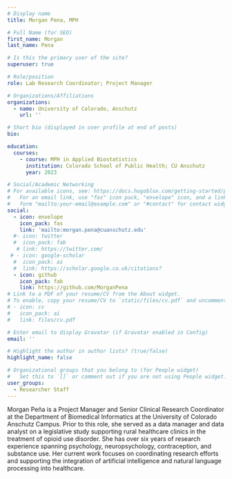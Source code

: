 ```yaml
---
# Display name
title: Morgan Pena, MPH

# Full Name (for SEO)
first_name: Morgan 
last_name: Pena

# Is this the primary user of the site?
superuser: true

# Role/position
role: Lab Research Coordinator; Project Manager 

# Organizations/Affiliations
organizations:
  - name: University of Colorado, Anschutz 
    url: ''

# Short bio (displayed in user profile at end of posts)
bio: 

education:
  courses:
    - course: MPH in Applied Biostatistics
      institution: Colorado School of Public Health; CU Anschutz
      year: 2023

# Social/Academic Networking
# For available icons, see: https://docs.hugoblox.com/getting-started/page-builder/#icons
#   For an email link, use "fas" icon pack, "envelope" icon, and a link in the
#   form "mailto:your-email@example.com" or "#contact" for contact widget.
social:
  - icon: envelope
    icon_pack: fas
    link: 'mailto:morgan.pena@cuanschutz.edu'
  #- icon: twitter
  #  icon_pack: fab
   # link: https://twitter.com/
 # - icon: google-scholar
  #  icon_pack: ai
  #  link: https://scholar.google.co.uk/citations?
  - icon: github
    icon_pack: fab
    link: https://github.com/MorganPena
# Link to a PDF of your resume/CV from the About widget.
# To enable, copy your resume/CV to `static/files/cv.pdf` and uncomment the lines below.
# - icon: cv
#   icon_pack: ai
#   link: files/cv.pdf

# Enter email to display Gravatar (if Gravatar enabled in Config)
email: ''

# Highlight the author in author lists? (true/false)
highlight_name: false

# Organizational groups that you belong to (for People widget)
#   Set this to `[]` or comment out if you are not using People widget.
user_groups:
  - Researcher Staff
--- 
```


Morgan Peña is a Project Manager and Senior Clinical Research Coordinator at the Department of Biomedical Informatics at the University of Colorado Anschutz Campus. Prior to this role, she served as a data manager and data analyst on a legislative study supporting rural healthcare clinics in the treatment of opioid use disorder. She has over six years of research experience spanning psychology, neuropsychology, contraception, and substance use. Her current work focuses on coordinating research efforts and supporting the integration of artificial intelligence and natural language processing into healthcare. 

 
